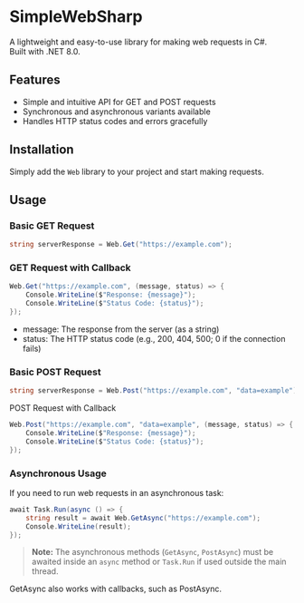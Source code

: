 # SimpleWebSharp  
A lightweight and easy-to-use library for making web requests in C#.  
Built with .NET 8.0.  

## Features  
- Simple and intuitive API for GET and POST requests  
- Synchronous and asynchronous variants available  
- Handles HTTP status codes and errors gracefully  

## Installation  
Simply add the `Web` library to your project and start making requests.  

## Usage  

### Basic GET Request  
```cs
string serverResponse = Web.Get("https://example.com");
```
### GET Request with Callback
```cs
Web.Get("https://example.com", (message, status) => {
    Console.WriteLine($"Response: {message}");
    Console.WriteLine($"Status Code: {status}");
});
```
- message: The response from the server (as a string)
- status: The HTTP status code (e.g., 200, 404, 500; 0 if the connection fails)

### Basic POST Request
```cs
string serverResponse = Web.Post("https://example.com", "data=example");
```
POST Request with Callback
```cs
Web.Post("https://example.com", "data=example", (message, status) => {
    Console.WriteLine($"Response: {message}");
    Console.WriteLine($"Status Code: {status}");
});
```
### Asynchronous Usage
If you need to run web requests in an asynchronous task:
```cs
await Task.Run(async () => {
    string result = await Web.GetAsync("https://example.com");
    Console.WriteLine(result);
});
```
> **Note:** The asynchronous methods (`GetAsync`, `PostAsync`) must be awaited inside an `async` method or `Task.Run` if used outside the main thread.

GetAsync also works with callbacks, such as PostAsync.
